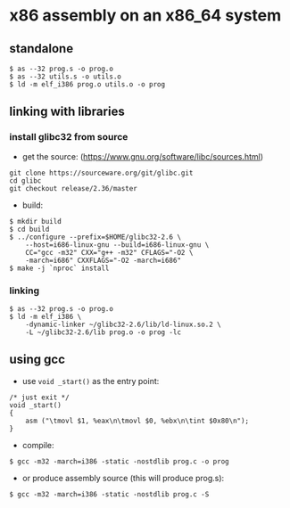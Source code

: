 # x86 assembly on an x86\_64 system

## standalone

```
$ as --32 prog.s -o prog.o
$ as --32 utils.s -o utils.o
$ ld -m elf_i386 prog.o utils.o -o prog
```

## linking with libraries

### install glibc32 from source

- get the source: (https://www.gnu.org/software/libc/sources.html)
```
git clone https://sourceware.org/git/glibc.git
cd glibc
git checkout release/2.36/master
```
- build:
```
$ mkdir build
$ cd build
$ ../configure --prefix=$HOME/glibc32-2.6 \
	--host=i686-linux-gnu --build=i686-linux-gnu \
	CC="gcc -m32" CXX="g++ -m32" CFLAGS="-O2 \
	-march=i686" CXXFLAGS="-O2 -march=i686"
$ make -j `nproc` install
```

### linking

```
$ as --32 prog.s -o prog.o
$ ld -m elf_i386 \
	-dynamic-linker ~/glibc32-2.6/lib/ld-linux.so.2 \
	-L ~/glibc32-2.6/lib prog.o -o prog -lc
```

## using gcc

- use `void _start()` as the entry point:
```
/* just exit */
void _start()
{
	asm ("\tmovl $1, %eax\n\tmovl $0, %ebx\n\tint $0x80\n");
}
```

- compile:
```
$ gcc -m32 -march=i386 -static -nostdlib prog.c -o prog
```

- or produce assembly source (this will produce prog.s):
```
$ gcc -m32 -march=i386 -static -nostdlib prog.c -S
```
